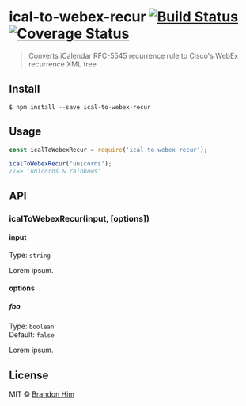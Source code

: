 # ical-to-webex-recur [![Build Status](https://travis-ci.org/brh55/ical-to-webex-recur.svg?branch=master)](https://travis-ci.org/brh55/ical-to-webex-recur) [![Coverage Status](https://coveralls.io/repos/github/brh55/ical-to-webex-recur/badge.svg?branch=master)](https://coveralls.io/github/brh55/ical-to-webex-recur?branch=master)

> Converts iCalendar RFC-5545 recurrence rule to Cisco&#39;s WebEx recurrence XML tree


## Install

```
$ npm install --save ical-to-webex-recur
```


## Usage

```js
const icalToWebexRecur = require('ical-to-webex-recur');

icalToWebexRecur('unicorns');
//=> 'unicorns & rainbows'
```


## API

### icalToWebexRecur(input, [options])

#### input

Type: `string`

Lorem ipsum.

#### options

##### foo

Type: `boolean`<br>
Default: `false`

Lorem ipsum.


## License

MIT © [Brandon Him](https://github.com/cisco-ie/ical-to-webex-recur)
